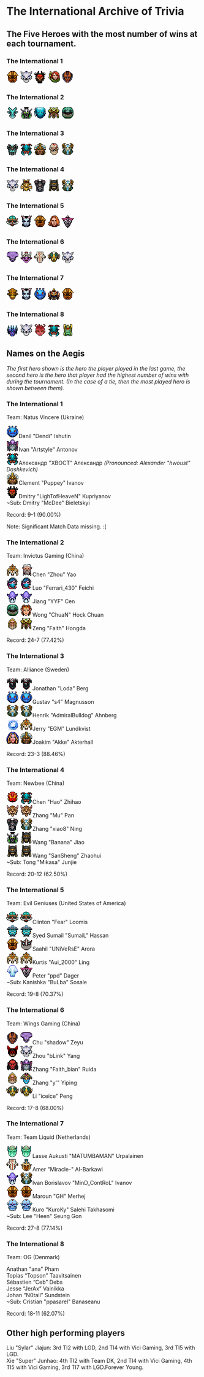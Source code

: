 # The International Archive of Trivia

## The Five Heroes with the most number of wins at each tournament.

### The International 1

![Shaker](/images/miniheroes/earthshaker.png) ![Potm](/images/miniheroes/mirana.png) ![BM](/images/miniheroes/beastmaster.png) ![Wind](/images/miniheroes/windrunner.png) ![AM](/images/miniheroes/antimage.png)

### The International 2

![lsehrac](/images/miniheroes/leshrac.png) ![rubick](/images/miniheroes/rubick.png) ![morph](/images/miniheroes/morphling.png) ![veno](/images/miniheroes/venomancer.png) ![tide](/images/miniheroes/tidehunter.png)

### The International 3

![visage](/images/miniheroes/visage.png) ![weaver](/images/miniheroes/weaver.png) ![chen](/images/miniheroes/chen.png) ![ls](/images/miniheroes/life_stealer.png) ![furion](/images/miniheroes/furion.png)

### The International 4

![potm](/images/miniheroes/mirana.png) ![treant](/images/miniheroes/treant.png) ![doom](/images/miniheroes/doom.png) ![rhasta](/images/miniheroes/shadow_shaman.png) ![furion](/images/miniheroes/furion.png)

### The International 5

![gyro](/images/miniheroes/gyrocopter.png) ![qop](/images/miniheroes/queenofpain.png) ![earthshaker](/images/miniheroes/earthshaker.png) ![lina](/images/miniheroes/lina.png) ![dazzle](/images/miniheroes/dazzle.png)

### The International 6

![void](/images/miniheroes/faceless_void.png) ![timbersaw](/images/miniheroes/shredder.png) ![jugg](/images/miniheroes/juggernaut.png) ![tauren](/images/miniheroes/elder_titan.png) ![mirana](/images/miniheroes/mirana.png)

### The International 7

![sk](/images/miniheroes/sand_king.png) ![qop](/images/miniheroes/queenofpain.png) ![puck](/images/miniheroes/puck.png) ![nyx](/images/miniheroes/nyx_assassin.png) ![shaker](/images/miniheroes/earthshaker.png)

### The International 8

![venge](/images/miniheroes/vengefulspirit.png) ![mirana](/images/miniheroes/mirana.png) ![dw](/images/miniheroes/dark_willow.png) ![weaver](/images/miniheroes/weaver.png) ![skeleton](/images/miniheroes/skeleton_king.png)

## Names on the Aegis

*The first hero shown is the hero the player played in the last game, the second hero is the hero that player had the highest number of wins with during the tournament. (In the case of a tie, then the most played hero is shown between them).*

### The International 1

Team: Natus Vincere (Ukraine)

![Dendi](/images/miniheroes/puck.png)Danil "Dendi" Ishutin  
![Artstyle](/images/miniheroes/slardar.png)Ivan "Artstyle" Antonov  
![XBOCT](/images/miniheroes/weaver.png)Александр "XBOCT" Александр *(Pronounced: Alexander "hwoust" Dashkevich)*  
![Puppey](/images/miniheroes/chen.png)Clement "Puppey" Ivanov  
![Lightofheaven](/images/miniheroes/beastmaster.png)Dmitry "LighTofHeaveN" Kupriyanov  
~Sub: Dmitry "McDee" Bieletskyi

Record: 9-1 (90.00%)

Note: Significant Match Data missing. :(

### The International 2

Team: Invictus Gaming (China)

![Zhou](/images/miniheroes/naga_siren.png) ![LD](/images/miniheroes/lone_druid.png)Chen "Zhou" Yao  
![Ferrari](/images/miniheroes/templar_assassin.png) ![TA](/images/miniheroes/templar_assassin.png)Luo "Ferrari_430" Feichi  
![YYF](/images/miniheroes/dark_seer.png) ![dYF](/images/miniheroes/dark_seer.png)Jiang "YYF" Cen  
![Chuan](/images/miniheroes/tidehunter.png) ![ehuan](/images/miniheroes/enchantress.png)Wong "ChuaN" Hock Chuan  
![faith](/images/miniheroes/keeper_of_the_light.png) ![veno](/images/miniheroes/venomancer.png)Zeng "Faith" Hongda  

Record: 24-7 (77.42%)

### The International 3

Team: Alliance (Sweden)

![Loda](/images/miniheroes/chaos_knight.png) ![Loda](/images/miniheroes/chaos_knight.png)Jonathan "Loda" Berg  
![s4](/images/miniheroes/puck.png) ![s4](/images/miniheroes/puck.png)Gustav "s4" Magnusson  
![Bulldog](/images/miniheroes/furion.png) ![Bulldog](/images/miniheroes/furion.png)Henrik "AdmiralBulldog" Ahnberg  
![EGM](/images/miniheroes/wisp.png) ![EGM](/images/miniheroes/naga_siren.png)Jerry "EGM" Lundkvist  
![Akke](/images/miniheroes/crystal_maiden.png) ![Akke](/images/miniheroes/chen.png)Joakim "Akke" Akterhall  

Record: 23-3 (88.46%)

### The International 4

Team: Newbee (China)

![Hao](/images/miniheroes/ember_spirit.png) ![Hao](/images/miniheroes/weaver.png)Chen "Hao" Zhihao  
![Mu](/images/miniheroes/brewmaster.png) ![Mu](/images/miniheroes/brewmaster.png)Zhang "Mu" Pan  
![xiao8](/images/miniheroes/doom.png) ![xiao8](/images/miniheroes/furion.png)Zhang "xiao8" Ning  
![banana](/images/miniheroes/rubick.png) ![banana](/images/miniheroes/shadow_shaman.png)Wang "Banana" Jiao  
![Sansheng](/images/miniheroes/shadow_shaman.png) ![Sansheng](/images/miniheroes/shadow_shaman.png)Wang "SanSheng" Zhaohui  
~Sub: Tong "Mikasa" Junjie  

Record: 20-12 (62.50%)

### The International 5

Team: Evil Geniuses (United States of America)

![Fear](/images/miniheroes/gyrocopter.png) ![Fear](/images/miniheroes/gyrocopter.png)Clinton "Fear" Loomis  
![sumail](/images/miniheroes/storm_spirit.png) ![sumail](/images/miniheroes/storm_spirit.png)Syed Sumail "SumaiL" Hassan  
![universe](/images/miniheroes/earthshaker.png) ![universe](/images/miniheroes/rattletrap.png)Saahil "UNiVeRsE" Arora  
![aui](/images/miniheroes/naga_siren.png) ![aui](/images/miniheroes/naga_siren.png)Kurtis "Aui_2000" Ling  
![ppd](/images/miniheroes/ancient_apparition.png) ![ppd](/images/miniheroes/dazzle.png)Peter "ppd" Dager  
~Sub: Kanishka "BuLba" Sosale  

Record: 19-8 (70.37%)

### The International 6

Team: Wings Gaming (China)

![shadow](/images/miniheroes/antimage.png) ![shadow](/images/miniheroes/faceless_void.png)Chu "shadow" Zeyu  
![blink](/images/miniheroes/batrider.png) ![blink](/images/miniheroes/mirana.png)Zhou "bLink" Yang  
![faithbian](/images/miniheroes/axe.png) ![faithbian](/images/miniheroes/slardar.png)Zhang "Faith_bian" Ruida  
![y](/images/miniheroes/keeper_of_the_light.png) ![y](/images/miniheroes/oracle.png)Zhang "y'" Yiping  
![iceice](/images/miniheroes/elder_titan.png) ![iceice](/images/miniheroes/elder_titan.png)Li "iceice" Peng  

Record: 17-8 (68.00%)

### The International 7

Team: Team Liquid (Netherlands)

![matu](/images/miniheroes/necrolyte.png) ![matu](/images/miniheroes/necrolyte.png)Lasse Aukusti "MATUMBAMAN" Urpalainen  
![miracle](/images/miniheroes/juggernaut.png) ![miracle](/images/miniheroes/troll_warlord.png)Amer "Miracle-" Al-Barkawi  
![mc](/images/miniheroes/dark_seer.png) ![mc](/images/miniheroes/furion.png)Ivan Borislavov "MinD_ContRoL" Ivanov  
![gh](/images/miniheroes/earthshaker.png) ![gh](/images/miniheroes/earthshaker.png)Maroun "GH" Merhej  
![kuro](/images/miniheroes/lich.png) ![kuro](/images/miniheroes/lich.png)Kuro "KuroKy" Salehi Takhasomi  
~Sub: Lee "Heen" Seung Gon

Record: 27-8 (77.14%)

### The International 8

Team: OG (Denmark)

Anathan "ana" Pham  
Topias “Topson” Taavitsainen  
Sébastien “Ceb” Debs  
Jesse “JerAx” Vainikka  
Johan “N0tail” Sundstein  
~Sub: Cristian "ppasarel" Banaseanu

Record: 18-11 (62.07%)

## Other high performing players

Liu "Sylar" Jiajun: 3rd TI2 with LGD, 2nd TI4 with Vici Gaming, 3rd TI5 with LGD.  
Xie "Super" Junhao: 4th TI2 with Team DK, 2nd TI4 with Vici Gaming, 4th TI5 with Vici Gaming, 3rd TI7 with LGD.Forever Young.

